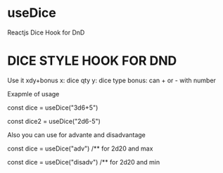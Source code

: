 # useDice
Reactjs Dice Hook for DnD

<H1>DICE STYLE HOOK FOR DND</H1>
Use it xdy+bonus
x: dice qty
y: dice type
bonus: can + or - with number

Exapmle of usage

<p>const dice = useDice("3d6+5") </p>
  
<p> const dice2 = useDice("2d6-5") </p>

Also you can use for advante and disadvantage
<p> const dice = useDice("adv")   /** for 2d20 and max  </p>
<p> const dice = useDice("disadv")   /** for 2d20 and min  </p>
